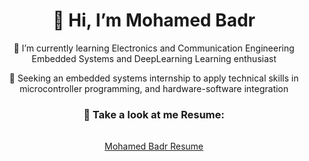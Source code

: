 <!---
- 👋 Hi, I’m MohamedBadr
- 👀 Embedded Systems and DeepLearning Learning enthusiast
- 🌱 I’m currently learning  Electronics and Communication Engineering 
- 💞️ Seeking an embedded systems internship to apply technical skills in microcontroller programming, and hardware-software integration
- 📫 How to reach me Gamil: badr89270@gmail.com
--->

<h1 align= "center"><b>👋 Hi, I’m Mohamed Badr </b></h1>


<p align="center">
📌 I’m currently learning  Electronics and Communication Engineering Embedded Systems and DeepLearning Learning enthusiast 
</p>
<p align="center">
📌 Seeking an embedded systems internship to apply technical skills in microcontroller programming, and hardware-software integration
</p>
<div align="center">
<h3 >👀 Take a look at me Resume:  </h3>
<h6> </h6><a  href="https://drive.google.com/file/d/1kbc_AkydubgkVp03D9_bmsTmxDigwcZH/view?usp=sharing" >Mohamed Badr Resume</a> </h6>
</div> 





 
<!---

**🌱 Currently working on:**

<code><a href="https://www.python.org/" target="_blank"><img height="50" src="https://www.vectorlogo.zone/logos/python/python-ar21.svg"></a></code>



**💬 Ask me about:**

<code><a href="https:///" target="_blank"><img height="50" src="https://www.vectorlogo.zone/logos/linux/linux-ar21.svg"></a></code>
<code><a href="https://www.python.org/" target="_blank"><img height="50" src="https://www.vectorlogo.zone/logos/python/python-ar21.svg"></a></code>


**🌱 Looking forward to learn:**

<code><a href="https://www.javascript.com/" target="_blank"><img height="50" src="https://www.vectorlogo.zone/logos/javascript/javascript-ar21.svg"></a></code>
<code><a href="https://reactjs.org/" target="_blank"><img height="50" src="https://www.vectorlogo.zone/logos/reactjs/reactjs-ar21.svg"></a></code>
<code><a href="https://cloud.google.com/" target="_blank"><img height="50" src="https://www.vectorlogo.zone/logos/google_cloud/google_cloud-ar21.svg"></a></code>

<div align="center">

**📫 Reach me at:**<br>

[![Linkedin: Mohit Patil](https://img.shields.io/badge/-Mohitp98-blue?style=flat-square&logo=Linkedin&logoColor=white&link=https://www.linkedin.com/in/Mohitp98/)](https://www.linkedin.com/in/mp98/)
<a href="https://instagram.com/_mohitp_" target="_blank"><img src="https://img.shields.io/badge/@_mohitp98_-%23E4405F.svg?&style=flat-square&logo=instagram&logoColor=white" alt="Instagram"></a>
[![Twitter: Mohit Patil](https://img.shields.io/twitter/follow/MP_1298?style=social)](https://twitter.com/MP_1298)
[![GitHub: Mohit Patil](https://img.shields.io/github/followers/Mohitp98?label=Mohitp98&style=social)](https://github.com/Mohitp98)

<div align="center">

![visitors](https://visitor-badge.glitch.me/badge?page_id=Mohitp98.visitor-badge)

</div>  


⭐️ From [Mohitp98](https://github.com/Mohitp98)

--->

<!---
MohamedBadr552002/MohamedBadr552002 is a ✨ special ✨ repository because its `README.md` (this file) appears on your GitHub profile.
You can click the Preview link to take a look at your changes.
--->
